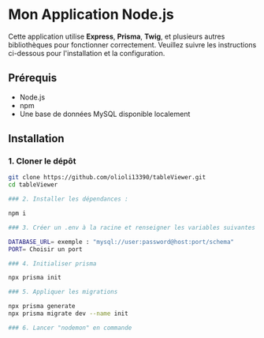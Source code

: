# Mon Application Node.js

Cette application utilise **Express**, **Prisma**, **Twig**, et plusieurs autres bibliothèques pour fonctionner correctement. Veuillez suivre les instructions ci-dessous pour l'installation et la configuration.

## Prérequis

- Node.js 
- npm 
- Une base de données MySQL disponible localement

## Installation

### 1. Cloner le dépôt

```bash
git clone https://github.com/olioli13390/tableViewer.git
cd tableViewer

### 2. Installer les dépendances : 

npm i

### 3. Créer un .env à la racine et renseigner les variables suivantes

DATABASE_URL= exemple : "mysql://user:password@host:port/schema"
PORT= Choisir un port

### 4. Initialiser prisma

npx prisma init

### 5. Appliquer les migrations

npx prisma generate
npx prisma migrate dev --name init

### 6. Lancer "nodemon" en commande
